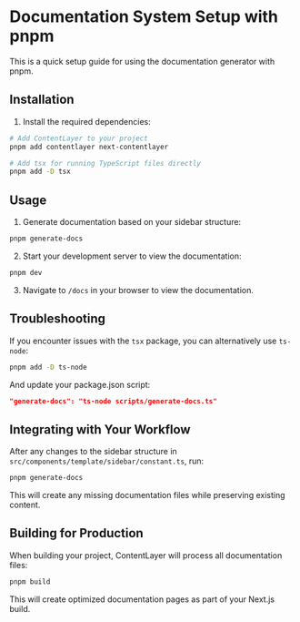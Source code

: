 # Documentation System Setup with pnpm

This is a quick setup guide for using the documentation generator with pnpm.

## Installation

1. Install the required dependencies:

```bash
# Add ContentLayer to your project
pnpm add contentlayer next-contentlayer

# Add tsx for running TypeScript files directly
pnpm add -D tsx
```

## Usage

1. Generate documentation based on your sidebar structure:

```bash
pnpm generate-docs
```

2. Start your development server to view the documentation:

```bash
pnpm dev
```

3. Navigate to `/docs` in your browser to view the documentation.

## Troubleshooting

If you encounter issues with the `tsx` package, you can alternatively use `ts-node`:

```bash
pnpm add -D ts-node
```

And update your package.json script:

```json
"generate-docs": "ts-node scripts/generate-docs.ts"
```

## Integrating with Your Workflow

After any changes to the sidebar structure in `src/components/template/sidebar/constant.ts`, run:

```bash
pnpm generate-docs
```

This will create any missing documentation files while preserving existing content.

## Building for Production

When building your project, ContentLayer will process all documentation files:

```bash
pnpm build
```

This will create optimized documentation pages as part of your Next.js build. 